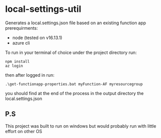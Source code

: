 # local-settings-util

Generates a local.settings.json file based on an existing function app
prerequirments:
 - node (tested on v16.13.1)
 - azure cli


To run
in your terminal of choice under the project directory run: 
    
    npm install
    az login
        
then after logged in run:
  
    .\get-functionapp-properties.bat myFunction-AF myresourcegroup

you should find at the end of the process in the output directory the local.settings.json

## P.S
This project was built to run on  windows but would probably run with little effort on other OS
